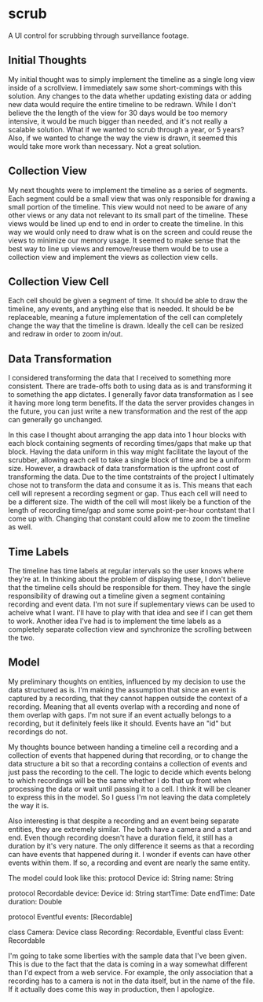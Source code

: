 # scrub
A UI control for scrubbing through surveillance footage.

## Initial Thoughts
My initial thought was to simply implement the timeline as a single long view inside of a scrollview. I immediately saw some short-commings with this solution. Any changes to the data whether updating existing data or adding new data would require the entire timeline to be redrawn. While I don't believe the the length of the view for 30 days would be too memory intensive, it would be much bigger than needed, and it's not really a scalable solution. What if we wanted to scrub through a year, or 5 years? Also, if we wanted to change the way the view is drawn, it seemed this would take more work than necessary. Not a great solution.

## Collection View
My next thoughts were to implement the timeline as a series of segments. Each segment could be a small view that was only responsible for drawing a small portion of the timeline. This view would not need to be aware of any other views or any data not relevant to its small part of the timeline. These views would be lined up end to end in order to create the timeline. In this way we would only need to draw what is on the screen and could reuse the views to minimize our memory usage. It seemed to make sense that the best way to line up views and remove/reuse them would be to use a collection view and implement the views as collection view cells.

## Collection View Cell
Each cell should be given a segment of time. It should be able to draw the timeline, any events, and anything else that is needed. It should be be replaceable, meaning a future implementation of the cell can completely change the way that the timeline is drawn. Ideally the cell can be resized and redraw in order to zoom in/out.

## Data Transformation
I considered transforming the data that I received to something more consistent. There are trade-offs both to using data as is and transforming it to something the app dictates. I generally favor data transformation as I see it having more long term benefits. If the data the server provides changes in the future, you can just write a new transformation and the rest of the app can generally go unchanged.

In this case I thought about arranging the app data into 1 hour blocks with each block containing segments of recording times/gaps that make up that block. Having the data uniform in this way might facilitate the layout of the scrubber, allowing each cell to take a single block of time and be a uniform size. However, a drawback of data transformation is the upfront cost of transforming the data. Due to the time contstraints of the project I ultimately chose not to transform the data and consume it as is. This means that each cell will represent a recording segment or gap. Thus each cell will need to be a different size. The width of the cell will most likely be a function of the length of recording time/gap and some some point-per-hour contstant that I come up with. Changing that constant could allow me to zoom the timeline as well.

## Time Labels
The timeline has time labels at regular intervals so the user knows where they're at. In thinking about the problem of displaying these, I don't believe that the timeline cells should be responsible for them. They have the single responsibility of drawing out a timeline given a segment containing recording and event data. I'm not sure if suplementary views can be used to acheive what I want. I'll have to play with that idea and see if I can get them to work. Another idea I've had is to implement the time labels as a completely separate collection view and synchronize the scrolling between the two.

## Model
My preliminary thoughts on entities, influenced by my decision to use the data structured as is. I'm making the assumption that since an event is captured by a recording, that they cannot happen outside the context of a recording. Meaning that all events overlap with a recording and none of them overlap with gaps. I'm not sure if an event actually belongs to a recording, but it definitely feels like it should. Events have an "id" but recordings do not.

My thoughts bounce between handing a timeline cell a recording and a collection of events that happened during that recording, or to change the data structure a bit so that a recording contains a collection of events and just pass the recording to the cell. The logic to decide which events belong to which recordings will be the same whether I do that up front when processing the data or wait until passing it to a cell. I think it will be cleaner to express this in the model. So I guess I'm not leaving the data completely the way it is.

Also interesting is that despite a recording and an event being separate entities, they are extremely similar. The both have a camera and a start and end. Even though recording doesn't have a duration field, it still has a duration by it's very nature. The only difference it seems as that a recording can have events that happened during it. I wonder if events can have other events within them. If so, a recording and event are nearly the same entity.

The model could look like this:
protocol Device
  id: String
  name: String
  
protocol Recordable
  device: Device
  id: String
  startTime: Date
  endTime: Date
  duration: Double
  
protocol Eventful
  events: [Recordable]
  
class Camera: Device
class Recording: Recordable, Eventful
class Event: Recordable
  
I'm going to take some liberties with the sample data that I've been given. This is due to the fact that the data is coming in a way somewhat different than I'd expect from a web service. For example, the only association that a recording has to a camera is not in the data itself, but in the name of the file. If it actually does come this way in production, then I apologize.
